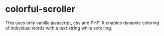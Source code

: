 # colorful-scroller
This uses only vanilla javascript, css and PHP. It enables dynamic coloring of individual words with a text string while scrolling.
